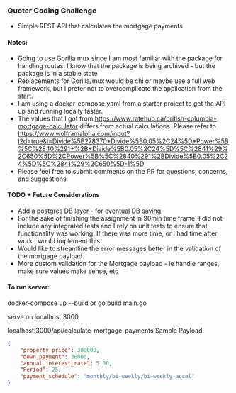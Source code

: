 ### Quoter Coding Challenge

- Simple REST API that calculates the mortgage payments 

#### Notes:
- Going to use Gorilla mux since I am most familiar with the package for handling routes. I know that the package is being archived - but the package is in a stable state
- Replacements for Gorilla/mux would be chi or maybe use a full web framework, but I prefer not to overcomplicate the application from the start.
- I am using a docker-compose.yaml from a starter project to get the API up and running locally faster.
- The values that I got from https://www.ratehub.ca/british-columbia-mortgage-calculator differs from actual calculations. Please refer to https://www.wolframalpha.com/input?i2d=true&i=Divide%5B278370*Divide%5B0.05%2C24%5D*Power%5B%5C%2840%291+%2B+Divide%5B0.05%2C24%5D%5C%2841%29%2C650%5D%2CPower%5B%5C%2840%291%2BDivide%5B0.05%2C24%5D%5C%2841%29%2C650%5D-1%5D 
- Please feel free to submit comments on the PR for questions, concerns, and suggestions.
#### TODO + Future Considerations
- Add a postgres DB layer - for eventual DB saving.
- For the sake of finishing the assignment in 90min time frame. I did not include any integrated tests and I rely on unit tests to ensure that functionality was working. If there was more time, or I had time after work I would implement this. 
- Would like to streamline the error messages better in the validation of the mortgage payload.
- More custom validation for the Mortgage payload - ie handle ranges, make sure values make sense, etc

#### To run server:
docker-compose up --build
or 
go build main.go

serve on localhost:3000

localhost:3000/api/calculate-mortgage-payments
Sample Payload:
```json
{
	"property_price": 300000,
	"down_payment": 30000,
	"annual_interest_rate": 5.00,
	"Period": 25,
	"payment_schedule": "monthly/bi-weekly/bi-weekly-accel"
}
```
